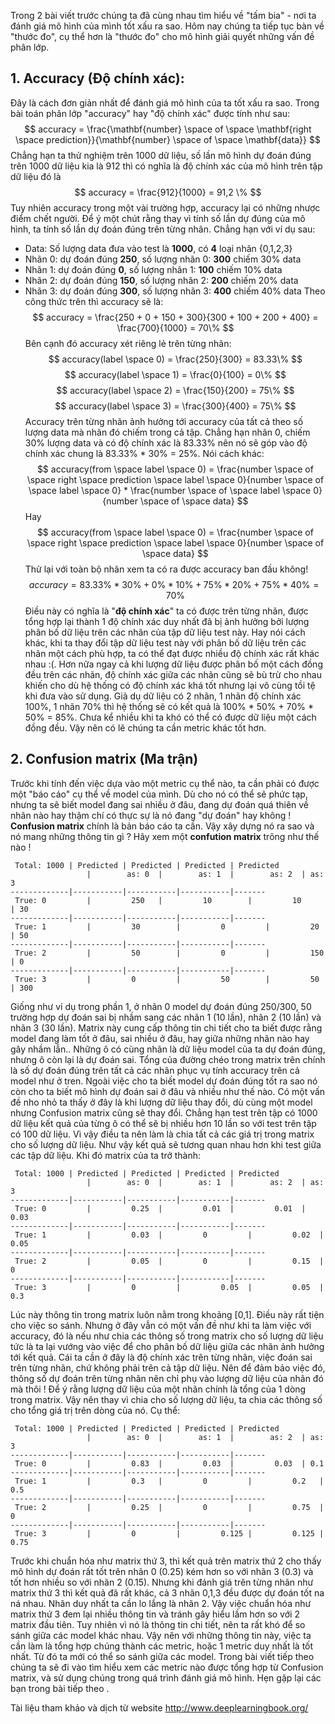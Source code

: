 Trong 2 bài viết trước chúng ta đã cùng nhau tìm hiểu về "tấm bia" - nơi ta đánh giá mô hình của mình tốt xấu ra sao. Hôm nay chúng ta tiếp tục bàn về "thước đo", cụ thể hơn là "thước đo" cho mô hình giải quyết những vấn đề phân lớp.
## 1. Accuracy (Độ chính xác):
Đây là cách đơn giản nhất để đánh giá mô hình của ta tốt xấu ra sao. Trong bài toán phân lớp "accuracy" hay "độ chính xác" được tính như sau:
$$
accuracy = \frac{\mathbf{number} \space of \space \mathbf{right  \space prediction}}{\mathbf{number} \space of \space \mathbf{data}}
$$
Chẳng hạn ta thử nghiệm trên 1000 dữ liệu, số lần mô hình dự đoán đúng trên 1000 dữ liệu kia là 912 thì có nghĩa là độ chính xác của mô hình trên tập dữ liệu đó là
$$
accuracy = \frac{912}{1000} = 91,2 \%
$$
Tuy nhiên accuracy trong một vài trường hợp, accuracy lại có những nhược điểm chết người. Để ý một chút rằng thay vì tính số lần dự đúng của mô hình, ta tính số lần dự đoán đúng trên từng nhãn. Chẳng hạn với ví dụ sau:
* Data: Số lượng data đưa vào test là **1000**, có **4** loại nhãn {0,1,2,3}
* Nhãn 0: dự đoán đúng **250**, số lượng nhãn 0: **300** chiếm 30% data
* Nhãn 1: dự đoán đúng **0**, số lượng nhãn 1: **100** chiếm 10% data
* Nhãn 2: dự đoán đúng **150**, số lượng nhãn 2: **200** chiếm 20% data
* Nhãn 3: dự đoán đúng **300**, số lượng nhãn 3: **400** chiếm 40% data
Theo công thức trên thì accuracy sẽ là:
$$
accuracy = \frac{250 + 0 + 150 + 300}{300 + 100 + 200 + 400} = \frac{700}{1000} = 70\%
$$
Bên cạnh đó accuracy xét riêng lẻ trên từng nhãn:
$$
accuracy(label \space 0) = \frac{250}{300} = 83.33\%
$$
$$
accuracy(label \space 1) = \frac{0}{100} = 0\%
$$
$$
accuracy(label \space 2) = \frac{150}{200} = 75\%
$$
$$
accuracy(label \space 3) = \frac{300}{400} = 75\%
$$
Accuracy trên từng nhãn ảnh hưởng tới accuracy của tất cả theo số lượng data mà nhãn đó chiếm trong cả tập. Chẳng hạn nhãn 0, chiếm 30% lượng data và có độ chính xác là 83.33% nên nó sẽ góp vào độ chính xác chung là 83.33% * 30% = 25%. Nói cách khác:
$$
accuracy(from \space label \space 0) = \frac{number \space of \space right \space prediction \space label \space 0}{number \space of \space label \space 0} * \frac{number \space of \space label \space 0}{number \space of \space data}
$$
Hay
$$
accuracy(from \space label \space 0) = \frac{number \space of \space right \space prediction \space label \space 0}{number \space of \space data}
$$
Thử lại với toàn bộ nhãn xem ta có ra được accuracy ban đầu không!
$$
accuracy = 83.33\% * 30\% + 0\% * 10\% + 75\% * 20\% + 75\% * 40\% = 70\%
$$
Điều này có nghĩa là "**độ chính xác**" ta có được trên từng nhãn, được tổng hợp lại thành 1 độ chính xác duy nhất đã bị ảnh hưởng bởi lượng phân bố dữ liệu trên các nhãn của tập dữ liệu test này. Hay nói cách khác, khi ta thay đổi tập dữ liệu test này với phân bố dữ liệu trên các nhãn một cách phù hợp, ta có thể đạt được nhiều độ chính xác rất khác nhau :(. Hơn nữa ngay cả khi lượng dữ liệu được phân bố một cách đồng đều trên các nhãn, độ chính xác giữa các nhãn cũng sẽ bù trừ cho nhau khiến cho dù hệ thống có độ chính xác khá tốt nhưng lại vô cùng tồi tệ khi đưa vào sử dụng. Giả dụ dữ liệu có 2 nhãn, 1 nhãn độ chính xác 100%, 1 nhãn 70% thì hệ thống sẽ có kết quả là 100% * 50% + 70% * 50% = 85%. Chưa kể nhiều khi ta khó có thể có được dữ liệu một cách đồng đều. Vậy nên có lẽ chúng ta cần metric khác tốt hơn.
## 2. Confusion matrix (Ma trận)
Trước khi tính đến việc dựa vào một metric cụ thể nào, ta cần phải có được một "báo cáo" cụ thể về model của mình. Dù cho nó có thể sẽ phức tạp, nhưng ta sẽ biết model đang sai nhiều ở đâu, đang dự đoán quá thiên về nhãn nào hay thậm chí có thực sự là nó đang "dự đoán" hay không ! **Confusion matrix** chính là bản báo cáo ta cần. Vậy xây dựng nó ra sao và nó mang những thông tin gì ? Hãy xem một **confution matrix** trông như thế nào !
```
 Total: 1000 | Predicted | Predicted | Predicted | Predicted  
                 |        as: 0  |        as: 1  |        as: 2  | as: 3  
-------------|-----------|-----------|-----------|-------
 True: 0         |         250   |         10        |         10        | 30
-------------|-----------|-----------|-----------|-------
 True: 1         |         30        |         0         |         20        | 50
-------------|-----------|-----------|-----------|-------
 True: 2         |         50        |         0         |         150   | 0
-------------|-----------|-----------|-----------|-------
 True: 3         |         0         |         50        |         50        | 300
```
Giống như ví dụ trong phần 1, ở nhãn 0 model dự đoán đúng 250/300, 50 trường hợp dự đoán sai bị nhầm sang các nhãn 1 (10 lần), nhãn 2 (10 lần) và nhãn 3 (30 lần). Matrix này cung cấp thông tin chi tiết cho ta biết được rằng model đang làm tốt ở đâu, sai nhiều ở đâu, hay giữa những nhãn nào hay gây nhầm lẫn..
Những ô có cùng nhãn là dữ liệu model của ta dự đoán đúng, nhưng ô còn lại là dự đoán sai. Tổng của đường chéo trong matrix trên chính là số dự đoán đúng trên tất cả các nhãn phục vụ tính accuracy trên cả model như ở tren. Ngoài việc cho ta biết model dự đoán đúng tốt ra sao nó còn cho ta biết mô hình dự đoán sai ở đâu và nhiều như thế nào.
Có một vấn đề nho nhỏ ta thấy ở đây là khi lượng dữ liệu thay đổi, dù cùng một model nhưng Confusion matrix cũng sẽ thay đổi. Chẳng hạn test trên tập có 1000 dữ liệu kết quả của từng ô có thể sẽ bị nhiều hơn 10 lần so với test trên tập có 100 dữ liệu. Vì vậy điều ta nên làm là chia tất cả các giá trị trong matrix cho số lượng dữ liệu. Như vậy kết quả sẽ tương quan nhau hơn khi test giữa các tập dữ liệu. Khi đó matrix của ta trở thành:
```
 Total: 1000 | Predicted | Predicted | Predicted | Predicted  
                 |        as: 0  |        as: 1  |        as: 2  | as: 3  
-------------|-----------|-----------|-----------|-------
 True: 0         |         0.25  |         0.01  |         0.01  | 0.03
-------------|-----------|-----------|-----------|-------
 True: 1         |         0.03  |         0         |         0.02  | 0.05
-------------|-----------|-----------|-----------|-------
 True: 2         |         0.05  |         0         |         0.15  | 0
-------------|-----------|-----------|-----------|-------
 True: 3         |         0         |         0.05  |         0.05  | 0.3
```
Lúc này thông tin trong matrix luôn nằm trong khoảng [0,1]. Điều này rất tiện cho việc so sánh. Nhưng ở đây vẫn có một vấn đề như khi ta làm việc với accuracy, đó là nếu như chia các thông số trong matrix cho số lượng dữ liệu tức là ta lại vướng vào việc để cho phân bố dữ liệu giữa các nhãn ảnh hưởng tới kết quả. Cái ta cần ở đây là độ chính xác trên từng nhãn, việc đoán sai trên từng nhãn, chứ không phải trên cả tập dữ liệu. Nên để đảm bảo việc đó, thông số dự đoán trên từng nhãn nên chỉ phụ vào lượng dữ liệu của nhãn đó mà thôi ! Để ý rằng lượng dữ liệu của một nhãn chính là tổng của 1 dòng trong matrix. Vậy nên thay vì chia cho số lượng dữ liệu, ta chia các thông số cho tổng giá trị trên dòng của nó. Cụ thể:
```
 Total: 1000 | Predicted | Predicted | Predicted | Predicted  
                 |        as: 0  |        as: 1  |        as: 2  | as: 3  
-------------|-----------|-----------|-----------|-------
 True: 0         |         0.83  |         0.03  |         0.03  | 0.1
-------------|-----------|-----------|-----------|-------
 True: 1         |         0.3   |         0         |         0.2   | 0.5
-------------|-----------|-----------|-----------|-------
 True: 2         |         0.25  |         0         |         0.75  | 0
-------------|-----------|-----------|-----------|-------
 True: 3         |         0         |         0.125 |         0.125 | 0.75
```
Trước khi chuẩn hóa như matrix thứ 3, thì kết quả trên matrix thứ 2 cho thấy mô hình dự đoán rất tốt trên nhãn 0 (0.25) kém hơn so với nhãn 3 (0.3) và tốt hơn nhiều so với nhãn 2 (0.15). Nhưng khi đánh giá trên từng nhãn như matrix thứ 3 thì kết quả đã rất khác, cả 3 nhãn 0,1,3 đều được dự đoán tốt na ná nhau. Nhãn duy nhất ta cần lo lắng là nhãn 2. Vậy việc chuẩn hóa như matrix thứ 3 đem lại nhiều thông tin và tránh gây hiểu lầm hơn so với 2 matrix đầu tiên.
Tuy nhiên vì nó là thông tin chi tiết, nên ta rất khó để so sánh giữa các model khác nhau. Vậy nên với những thông tin này, việc ta cần làm là tổng hợp chúng thành các metric, hoặc 1 metric duy nhất là tốt nhất. Từ đó ta mới có thể so sánh giữa các model. Trong bài viết tiếp theo chúng ta sẽ đi vào tìm hiểu xem các metric nào được tổng hợp từ Confusion matrix, và sử dụng chúng trong quá trình đánh giá mô hình. Hẹn gặp lại các bạn trong bài tiếp theo .

Tài liệu tham khảo và dịch từ website http://www.deeplearningbook.org/